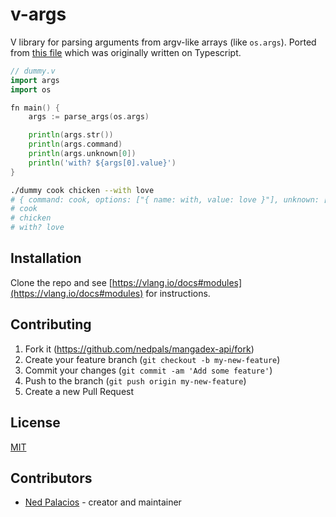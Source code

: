 # v-args
V library for parsing arguments from argv-like arrays (like `os.args`). Ported from [this file](https://github.com/nedpals/kuman/blob/master/src/parser.ts) which was originally written on Typescript.

```go
// dummy.v
import args
import os

fn main() {
    args := parse_args(os.args)

    println(args.str())
    println(args.command)
    println(args.unknown[0])
    println('with? ${args[0].value}')
}
```

```bash
./dummy cook chicken --with love
# { command: cook, options: ["{ name: with, value: love }"], unknown: ['chicken'] }
# cook
# chicken
# with? love
```

## Installation
Clone the repo and see [https://vlang.io/docs#modules](https://vlang.io/docs#modules) for instructions.

## Contributing

1. Fork it (<https://github.com/nedpals/mangadex-api/fork>)
2. Create your feature branch (`git checkout -b my-new-feature`)
3. Commit your changes (`git commit -am 'Add some feature'`)
4. Push to the branch (`git push origin my-new-feature`)
5. Create a new Pull Request

## License
[MIT](LICENSE)

## Contributors

- [Ned Palacios](https://github.com/nedpals) - creator and maintainer
